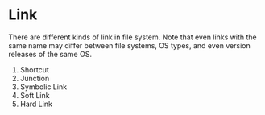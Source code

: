 # Link
There are different kinds of link in file system. Note that even links with the same name may differ between file systems, OS types, and even version releases of the same OS.

1. Shortcut
2. Junction
3. Symbolic Link
4. Soft Link
5. Hard Link
